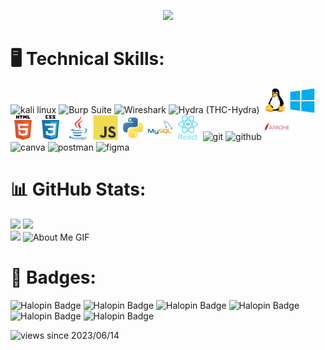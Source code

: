 


<p align="center">
<!--   <a href="https://github.com/DenverCoder1/readme-typing-svg"> -->
    <img src="https://readme-typing-svg.herokuapp.com?color=E22FE4&width=380&height=28&lines=Hi👋+I'm+Karunakar+S..!;Open-Source+Enthusiast..!;Learning+In+Public..!;CyberSecurity+Practitioner;Looking+for+job..!&center=true"></a></p>
    

    
# 🖥️ Technical Skills: 
<p>
    <img src="https://www.kali.org/images/kali-logo.svg" alt="kali linux" width="40" height="40"/>
      <img src="https://portswigger.net/favicon.ico" alt="Burp Suite" width="40" height="40">
  <img src="https://www.wireshark.org/favicon.ico" alt="Wireshark" width="40" height="40">
  <img src="https://github.githubassets.com/favicons/favicon.png" alt="Hydra (THC-Hydra)" width="40" height="40">
 <img src="https://raw.githubusercontent.com/devicons/devicon/master/icons/linux/linux-original.svg" alt="linux" width="40" height="40"/>
    <img src="https://raw.githubusercontent.com/devicons/devicon/master/icons/windows8/windows8-original.svg" alt="windows" width="40" height="40"/>
    <img src="https://raw.githubusercontent.com/devicons/devicon/master/icons/html5/html5-original-wordmark.svg" alt="html5" width="40" height="40"/>  
  <img src="https://raw.githubusercontent.com/devicons/devicon/master/icons/css3/css3-original-wordmark.svg" alt="css3" width="40" height="40"/>
  <img src="https://raw.githubusercontent.com/devicons/devicon/master/icons/java/java-original.svg" alt="java" width="40" height="40"/>
  <img src="https://raw.githubusercontent.com/devicons/devicon/master/icons/javascript/javascript-original.svg" alt="javascript" width="40" height="40"/>
  <img src="https://raw.githubusercontent.com/devicons/devicon/master/icons/python/python-original.svg" alt="python" width="40" height="40"/>
   <img src="https://raw.githubusercontent.com/devicons/devicon/master/icons/mysql/mysql-original-wordmark.svg" alt="mysql" width="40" height="40"/>
   <img src="https://raw.githubusercontent.com/devicons/devicon/master/icons/react/react-original-wordmark.svg" alt="react" width="40" height="40"/>
    <img src="https://www.vectorlogo.zone/logos/git-scm/git-scm-icon.svg" alt="git" width="40" height="40"/>
    <img src="https://www.vectorlogo.zone/logos/github/github-icon.svg" alt="github" width="40" height="40"/>
   <img src="https://raw.githubusercontent.com/devicons/devicon/master/icons/apache/apache-original-wordmark.svg" alt="apache" width="40" height="40"/>
    <img src="https://www.vectorlogo.zone/logos/canva/canva-icon.svg" alt="canva" width="40" height="40"/>
   
   <img src="https://www.vectorlogo.zone/logos/getpostman/getpostman-icon.svg" alt="postman" width="40" height="40"/>
    <img src="https://www.vectorlogo.zone/logos/figma/figma-icon.svg" alt="figma" width="40" height="40"/>
  
  
    
 </p>

# 📊 GitHub Stats:
![](https://github-readme-stats.vercel.app/api/top-langs/?username=Karna0005&theme=radical&border=false&include_all_commits=true&count_private=true&layout=compact)
![](https://github-readme-stats.vercel.app/api?username=Karna0005&theme=radical&_border=false&include_all_commits=true&count_private=true)<br/>
![](https://github-readme-streak-stats.herokuapp.com/?user=Karna0005&theme=radical&hide_border=false)
<img src="https://github.com/7oSkaaa/7oSkaaa/blob/main/Images/about_me.gif?raw=true" alt="About Me GIF" width="180px">
<br/>

# :medal_sports: Badges:
<p>
 
<img src="https://ci3.googleusercontent.com/meips/ADKq_Nb9piXGuSAE8xWPUTQpWXsjEk5X7eYaExVJK53Txqf35Gc6XDw4SM27JaM0U3rCySekiy2MXwPUArFAreq3ULTW5wEZtkn7HQ7_sqc3GRfmO-6kdzgloOrQZ323_lk=s0-d-e1-ft#https://api.badgr.io/public/badges/G0U1YVeOSdGAiytb9Yw6_w/image?type=png" alt="Halopin Badge" width="100">

<img src="https://assets.holopin.io/eyJidWNrZXQiOiJob2xvcGluLWFzc2V0cyIsImtleSI6ImFzc2V0cy9jbDd0ZDhncDUwMTMyMDlrMHd1OHFlNHg5IiwiZWRpdHMiOnsicm90YXRlIjpudWxsfX0=" alt="Halopin Badge" width="100">

<img src="https://assets.holopin.io/hf2024levels/level0-sloth-hello-0-0-0-0.webp" alt="Halopin Badge" width="100">

<img src="https://assets.holopin.io/hf2024levels/level1-sloth-hello-0-0-0-0.webp" alt="Halopin Badge" width="100"> 

<img src="https://assets.holopin.io/hf2024levels/level2-sloth-hello-0-0-0-0.webp" alt="Halopin Badge" width="100">

<img src="https://github.githubassets.com/assets/pull-shark-default-498c279a747d.png" alt="Halopin Badge" width="100">


</p>


![views since 2023/06/14](https://visitor-badge-deno.deno.dev/Karna0005.Karna0005.svg)




